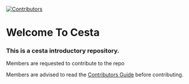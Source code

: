 [![Contributors][contributors-shield]][contributors-url]
# Welcome To Cesta

### This is a cesta introductory repository.

Members are requested to contribute to the repo 

Members are advised to read the [Contributors Guide](CONTRIBUTING.md) before contributing.


[contributors-shield]: https://img.shields.io/github/contributors/Cesta-society/Cesta?style=flat-square
[contributors-url]: https://github.com//Cesta-society/Cesta/graphs/contributors
